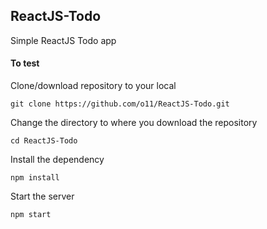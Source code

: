 ## ReactJS-Todo
Simple ReactJS Todo app

#### To test 

Clone/download repository to your local

    git clone https://github.com/o11/ReactJS-Todo.git
    
Change the directory to where you download the repository     

    cd ReactJS-Todo
    
Install the dependency

    npm install 
    
Start the server

    npm start
 

